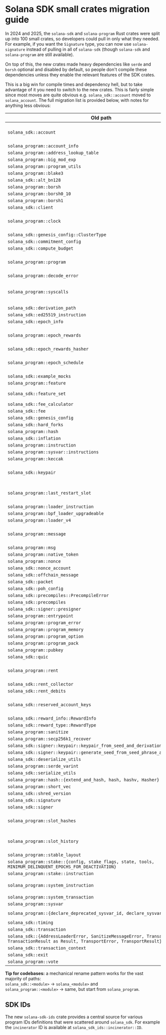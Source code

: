 # Solana SDK small crates migration guide

In 2024 and 2025, the `solana-sdk` and `solana-program` Rust crates were split up into 100 small crates, so developers could pull in only what they needed. For example, if you want the `Signature` type, you can now use `solana-signature` instead of pulling in all of `solana-sdk` (though `solana-sdk` and `solana-program` are still available).

On top of this, the new crates made heavy dependencies like `serde` and `borsh` optional and disabled by default, so people don't compile these dependencies unless they enable the relevant features of the SDK crates.

This is a big win for compile times and dependency hell, but to take advantage of it you need to switch to the new crates. This is fairly simple since most moves are quite obvious e.g. `solana_sdk::account` moved to `solana_account`. The full migration list is provided below, with notes for anything less obvious:


| Old path | New path | Notes |
|-----------|----------------------|-----------------------------------------------------|
| `solana_sdk::account` | `solana_account` | Much of this is behind the `bincode` feature
| `solana_program::account_info` | `solana_account_info` |
| `solana_program::address_lookup_table` | `solana_address_lookup_table_interface` |
| `solana_program::big_mod_exp` | `solana_big_mod_exp` |
| `solana_program::program_utils` | `solana_bincode` |
| `solana_program::blake3` | `solana_blake3_hasher` |
| `solana_sdk::alt_bn128` | `solana_bn254` |
| `solana_program::borsh` | `solana_borsh::deprecated` |
| `solana_program::borsh0_10` | `solana_borsh::v0_10` |
| `solana_program::borsh1` | `solana_borsh::v1` |
| `solana_sdk::client` | `solana_client_traits` |
| `solana_program::clock` | `solana_clock` | Activate the `sysvar` feature for sysvar impl
| `solana_sdk::genesis_config::ClusterType` | `solana_cluster_type::ClusterType` |
| `solana_sdk::commitment_config` | `solana_commitment_config` |
| `solana_sdk::compute_budget` | `solana_compute_budget_interface` |
| `solana_program::program` | `solana_cpi` | The new crate doesn't support program stubs
| `solana_program::decode_error` | `solana_decode_error` |
| `solana_program::syscalls` | `solana_define_syscall` | Some of the syscall definitions live in other places e.g. `solana_msg::syscalls`
| `solana_sdk::derivation_path` | `solana_derivation_path` |
| `solana_sdk::ed25519_instruction` | `solana_ed25519_program` |
| `solana_sdk::epoch_info` | `solana_epoch_info` |
| `solana_program::epoch_rewards` | `solana_epoch_rewards` | Activate the `sysvar` feature for sysvar impl
| `solana_sdk::epoch_rewards_hasher` | `solana_epoch_rewards_hasher` |
| `solana_program::epoch_schedule` | `solana_epoch_schedule` | Activate the `sysvar` feature for sysvar impl
| `solana_sdk::example_mocks` | `solana_example_mocks` |
| `solana_program::feature` | `solana_feature_gate_interface` |
| `solana_sdk::feature_set` | `solana_feature_set` | Use `agave-feature-set` crate instead
| `solana_sdk::fee_calculator` | `solana_fee_calculator` |
| `solana_sdk::fee` | `solana_fee_structure` |
| `solana_sdk::genesis_config` | `solana_genesis_config` |
| `solana_sdk::hard_forks` | `solana_hard_forks` |
| `solana_program::hash` | `solana_hash` |
| `solana_sdk::inflation` | `solana_inflation` |
| `solana_program::instruction` | `solana_instruction` |
| `solana_program::sysvar::instructions` | `solana_instructions_sysvar` |
| `solana_program::keccak` | `solana_keccak_hasher` |
| `solana_sdk::keypair` | `solana_keypair` | Some functionality is behind the `seed-derivable` feature
| `solana_program::last_restart_slot` | `solana_last_restart_slot` | Activate the `sysvar` feature for sysvar impl
| `solana_program::loader_instruction` | `solana_loader_v2_interface` |
| `solana_program::bpf_loader_upgradeable` | `solana_loader_v3_interface` |
| `solana_program::loader_v4` | `solana_loader_v4_interface` |
| `solana_program::message` | `solana_message` | Much is behind the `serde`, `bincode` and `blake3` features
| `solana_program::msg` | `solana_msg::msg` |
| `solana_program::native_token` | `solana_native_token` |
| `solana_program::nonce` | `solana_nonce` |
| `solana_sdk::nonce_account` | `solana_nonce_account` |
| `solana_sdk::offchain_message` | `solana_offchain_message` |
| `solana_sdk::packet` | `solana_packet` |
| `solana_sdk::poh_config` | `solana_poh_config` |
| `solana_sdk::precompiles::PrecompileError` | `solana_precompile_error::PrecompileError` |
| `solana_sdk::precompiles` | `solana_precompiles` |
| `solana_sdk::signer::presigner` | `solana_presigner` |
| `solana_program::entrypoint` | `solana_program_entrypoint` |
| `solana_program::program_error` | `solana_program_error` |
| `solana_program::program_memory` | `solana_program_memory` |
| `solana_program::program_option` | `solana_program_option` |
| `solana_program::program_pack` | `solana_program_pack` |
| `solana_program::pubkey` | `solana_pubkey` |
| `solana_sdk::quic` | `solana_quic_definitions` |
| `solana_program::rent` | `solana_rent` | Activate the `sysvar` feature for sysvar impl
| `solana_sdk::rent_collector` | `solana_rent_collector` | 
| `solana_sdk::rent_debits` | `solana_rent_debits` |
| `solana_sdk::reserved_account_keys` | `solana_reserved_account_keys` | Use `agave-reserved-account-keys` crate instead
| `solana_sdk::reward_info::RewardInfo` | `solana_reward_info::RewardInfo` |
| `solana_sdk::reward_type::RewardType` | `solana_reward_info::RewardType` |
| `solana_program::sanitize` | `solana_sanitize` |
| `solana_program::secp256k1_recover` | `solana_secp256k1_recover` |
| `solana_sdk::signer::keypair::keypair_from_seed_and_derivation_path` | `solana_seed_derivable::keypair_from_seed_and_derivation_path` |
| `solana_sdk::signer::keypair::generate_seed_from_seed_phrase_and_passphrase` | `solana_seed_phrase::generate_seed_from_seed_phrase_and_passphrase` |
| `solana_sdk::deserialize_utils` | `solana_serde` |
| `solana_program::serde_varint` | `solana_serde_varint` |
| `solana_sdk::serialize_utils` | `solana_serialize_utils` |
| `solana_program::hash::{extend_and_hash, hash, hashv, Hasher}` | `solana_sha256_hasher::{extend_and_hash, hash, hashv, Hasher}` |
| `solana_program::short_vec` | `solana_short_vec` |
| `solana_sdk::shred_version` | `solana_shred_version` |
| `solana_sdk::signature` | `solana_signature` |
| `solana_sdk::signer` | `solana_signer` |
| `solana_program::slot_hashes` | `solana_slot_hashes` | Activate the `sysvar` feature for sysvar impl
| `solana_program::slot_history` | `solana_slot_history` | Activate the `sysvar` feature for sysvar impl
| `solana_program::stable_layout` | `solana_stable_layout` | 
| `solana_program::stake::{config, stake_flags, state, tools, MINIMUM_DELINQUENT_EPOCHS_FOR_DEACTIVATION}` | `solana_stake_interface::{config, stake_flags, state, tools, MINIMUM_DELINQUENT_EPOCHS_FOR_DEACTIVATION}` |
| `solana_program::stake::instruction` | `solana_stake_interface::{error::StakeError, instruction::*}` |
| `solana_program::system_instruction` | `solana_system_interface::{error::SystemError, instruction::*, MAX_PERMITTED_ACCOUNTS_DATA_ALLOCATIONS_PER_TRANSACTION, MAX_PERMITTED_DATA_LENGTH}` |
| `solana_program::system_transaction` | `solana_system_transaction` |
| `solana_program::sysvar` | `solana_sysvar` |
| `solana_program::{declare_deprecated_sysvar_id, declare_sysvar_id}` | `solana_sysvar_id::{declare_deprecated_sysvar_id, declare_sysvar_id}` |
| `solana_sdk::timing` | `solana_time_utils` |
| `solana_sdk::transaction` | `solana_transaction` |
| `solana_sdk::{AddressLoaderError, SanitizeMessageError, TransactionError, TransactionResult as Result, TransportError, TransportResult}` | `solana_transaction_error` |
| `solana_sdk::transaction_context` | `solana_transaction_context` |
| `solana_sdk::exit` | `solana_validator_exit` |
| `solana_program::vote` | `solana_vote_interface` |


**Tip for codebases:** a mechanical rename pattern works for the vast majority of paths:  
`solana_sdk::<module>` → `solana_<module>` and  
`solana_program::<module>` → same, but start from `solana_program`.

## SDK IDs

The new `solana-sdk-ids` crate provides a central source for various program IDs definitions that were
scattered around `solana_sdk`. For example the `incinerator` ID is available at `solana_sdk_ids::incinerator::ID`.
